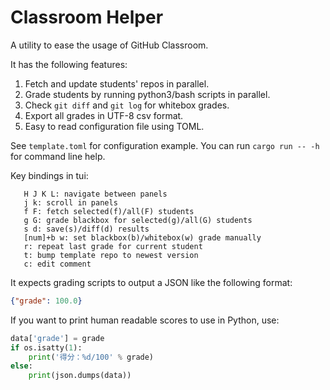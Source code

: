 # Classroom Helper

A utility to ease the usage of GitHub Classroom.

It has the following features:

1. Fetch and update students' repos in parallel.
2. Grade students by running python3/bash scripts in parallel.
3. Check `git diff` and `git log` for whitebox grades.
4. Export all grades in UTF-8 csv format.
5. Easy to read configuration file using TOML.

See `template.toml` for configuration example. You can run `cargo run -- -h` for command line help.

Key bindings in tui:

       H J K L: navigate between panels
       j k: scroll in panels
       f F: fetch selected(f)/all(F) students
       g G: grade blackbox for selected(g)/all(G) students
       s d: save(s)/diff(d) results
       [num]+b w: set blackbox(b)/whitebox(w) grade manually
       r: repeat last grade for current student
       t: bump template repo to newest version
       c: edit comment

It expects grading scripts to output a JSON like the following format:

```json
{"grade": 100.0}
```

If you want to print human readable scores to use in Python, use:

```python
data['grade'] = grade
if os.isatty(1):
    print('得分：%d/100' % grade)
else:
    print(json.dumps(data))
```